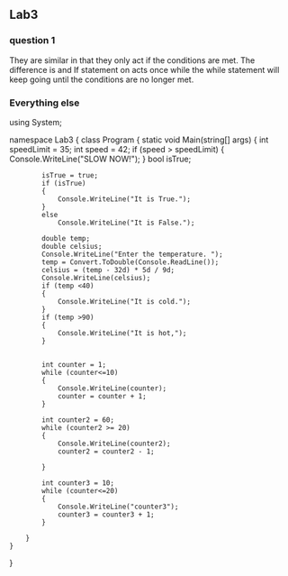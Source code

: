 ## Lab3
### question 1
They are similar in that they only act if the conditions are met. The difference is and If statement on acts once while the while statement will keep going until the conditions are no longer met.

### Everything else
using System;





namespace Lab3
{
    class Program
    {
        static void Main(string[] args)
        {
            int speedLimit = 35;
            int speed = 42;
            if (speed > speedLimit)
            {
                Console.WriteLine("SLOW NOW!");
            }
            bool isTrue;

            isTrue = true;
            if (isTrue)
            {
                Console.WriteLine("It is True.");
            }
            else
                Console.WriteLine("It is False.");

            double temp;
            double celsius;
            Console.WriteLine("Enter the temperature. ");
            temp = Convert.ToDouble(Console.ReadLine());
            celsius = (temp - 32d) * 5d / 9d;
            Console.WriteLine(celsius);
            if (temp <40)
            {
                Console.WriteLine("It is cold.");
            }
            if (temp >90)
            {
                Console.WriteLine("It is hot,");
            }
             

            int counter = 1;
            while (counter<=10)
            {
                Console.WriteLine(counter);
                counter = counter + 1;
            }

            int counter2 = 60;
            while (counter2 >= 20)
            {
                Console.WriteLine(counter2);
                counter2 = counter2 - 1;

            }

            int counter3 = 10;
            while (counter<=20)
            {
                Console.WriteLine("counter3");
                counter3 = counter3 + 1;
            }
            
        }
    }
}
